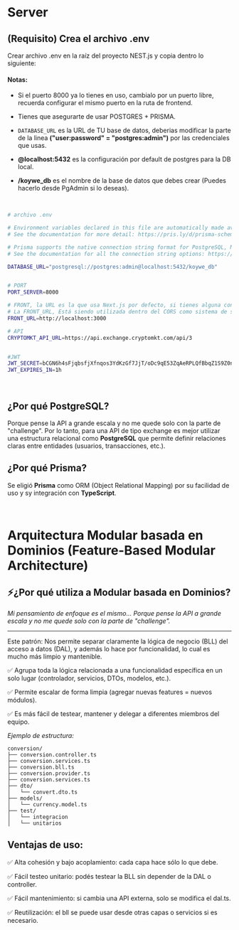 # Server

## (Requisito) Crea el archivo .env
Crear archivo .env en la raíz del proyecto NEST.js y copia dentro lo siguiente:

#### Notas:
- Si el puerto 8000 ya lo tienes en uso, cambialo por un puerto libre, recuerda configurar el mismo puerto en la ruta de frontend.

- Tienes que asegurarte de usar POSTGRES + PRISMA.
- `DATABASE_URL` es la URL de TU base de datos, deberias modificar la parte de la linea **("user:password" = "postgres:admin")** por las credenciales que usas. 
- **@localhost:5432** es la configuración por default de postgres para la DB local.
- **/koywe_db** es el nombre de la base de datos que debes crear (Puedes hacerlo desde PgAdmin si lo deseas). 

&nbsp;


```bash
# archivo .env

# Environment variables declared in this file are automatically made available to Prisma.
# See the documentation for more detail: https://pris.ly/d/prisma-schema#accessing-environment-variables-from-the-schema

# Prisma supports the native connection string format for PostgreSQL, MySQL, SQLite, SQL Server, MongoDB and CockroachDB.
# See the documentation for all the connection string options: https://pris.ly/d/connection-strings

DATABASE_URL="postgresql://postgres:admin@localhost:5432/koywe_db"


# PORT
PORT_SERVER=8000

# FRONT, la URL es la que usa Next.js por defecto, si tienes alguna configuración personalizada asegura de que sea la misma que el front.
# La FRONT_URL, Está siendo utilizada dentro del CORS como sistema de seguridad para el origen de solicitudes.
FRONT_URL=http://localhost:3000

# API
CRYPTOMKT_API_URL=https://api.exchange.cryptomkt.com/api/3


#JWT
JWT_SECRET=bCGN6h4sFjqbsfjXfnqos3YdKzGf7JjT/oDc9qE53ZqAeRPLQfBbqZ1S9Z0n8d3jW1/WSKmL7OZ7N+0YX9R0JbC
JWT_EXPIRES_IN=1h


```
&nbsp;

## ¿Por qué PostgreSQL?
Porque pense la API a grande escala y no me quede solo con la parte de "challenge". Por lo tanto, para una API de tipo exchange es mejor utilizar una estructura relacional como **PostgreSQL** que permite definir relaciones claras entre entidades (usuarios, transacciones, etc.).


## ¿Por qué Prisma?
Se eligió **Prisma** como ORM (Object Relational Mapping) por su facilidad de uso y sy integración con **TypeScript**.

&nbsp;

# Arquitectura Modular basada en Dominios (Feature-Based Modular Architecture)
## ⚡¿Por qué utiliza a Modular basada en Dominios?

*Mi pensamiento de enfoque es el mismo...
Porque pense la API a grande escala y no me quede solo con la parte de "challenge".*

---
Este patrón:
Nos permite separar claramente la lógica de negocio (BLL) del acceso a datos (DAL), y además lo hace por funcionalidad, lo cual es mucho más limpio y mantenible.

✅ Agrupa toda la lógica relacionada a una funcionalidad específica en un solo lugar (controlador, servicios, DTOs, modelos, etc.).

✅ Permite escalar de forma limpia (agregar nuevas features = nuevos módulos).

✅ Es más fácil de testear, mantener y delegar a diferentes miembros del equipo.


*Ejemplo de estructura:*

````
conversion/
├── conversion.controller.ts 
├── conversion.services.ts     
├── conversion.bll.ts         
├── conversion.provider.ts       
├── conversion.services.ts    
├── dto/
│   └── convert.dto.ts
├── models/
│   └── currency.model.ts
├── test/
│   └── integracion
│   └── unitarios
````
## Ventajas de uso:
✅ Alta cohesión y bajo acoplamiento: cada capa hace sólo lo que debe.

✅ Fácil testeo unitario: podés testear la BLL sin depender de la DAL o controller.

✅ Fácil mantenimiento: si cambia una API externa, solo se modifica el dal.ts.

✅ Reutilización: el bll se puede usar desde otras capas o servicios si es necesario.


